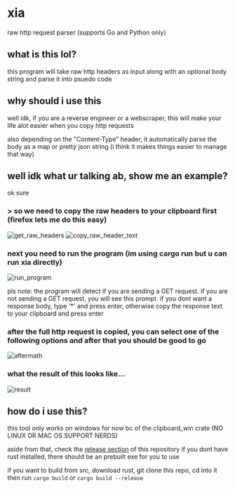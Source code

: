 # xia
raw http request parser (supports Go and Python only)


## what is this lol?
this program will take raw http headers as input along with an optional body string and parse it into psuedo code

## why should i use this
well idk, if you are a reverse engineer or a webscraper, this will make your life alot easier when you copy http requests

also depending on the "Content-Type" header, it automatically parse the body as a map or pretty json string (i think it makes things easier to manage that way)

## well idk what ur talking ab, show me an example?
ok sure
### > so we need to copy the raw headers to your clipboard first (firefox lets me do this easy)
![get_raw_headers](https://i.ibb.co/k0JkfX4/image.png)
![copy_raw_header_text](https://i.ibb.co/sJT2QfL/image.png)

### next you need to run the program (im using cargo run but u can run xia directly)
![run_program](https://i.ibb.co/Rb0XzPc/image.png)

pls note: the program will detect if you are sending a GET request. if you are not sending a GET request, you will see this prompt.
if you dont want a response body, type '*' and press enter, otherwise copy the response text to your clipboard and press enter


### after the full http request is copied, you can select one of the following options and after that you should be good to go
![aftermath](https://i.ibb.co/MgrhLq0/image.png)

### what the result of this looks like...
![result](https://i.ibb.co/NFz7RqM/image.png)


## how do i use this?
this tool only works on windows for now bc of the clipboard_win crate (NO LINUX OR MAC OS SUPPORT NERDS)

aside from that, check the [release section](https://github.com/dutchaen/xia/releases/tag/release) of this repository if you dont have rust installed, there should be an prebuilt exe for you to use

if you want to build from src, download rust, git clone this repo, cd into it then run ```cargo build``` or ```cargo build --release```
